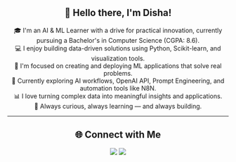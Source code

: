 <div align="center">

## 👋 Hello there, I'm Disha!

🎓 I'm an AI & ML Learner with a drive for practical innovation, currently pursuing a Bachelor's in Computer Science (CGPA: 8.6).  
💻 I enjoy building data-driven solutions using Python, Scikit-learn, and visualization tools.  
🚀 I'm focused on creating and deploying ML applications that solve real problems.  
🧠 Currently exploring AI workflows, OpenAI API, Prompt Engineering, and automation tools like N8N.  
📊 I love turning complex data into meaningful insights and applications.  
🎯 Always curious, always learning — and always building.

---

## 🌐 Connect with Me

<a href="https://www.linkedin.com/in/disha-goyal-311234348/"><img src="https://img.shields.io/badge/LinkedIn-%230077B5.svg?logo=linkedin&logoColor=white" /></a>
<a href="mailto:onlydishaa@gmail.com"><img src="https://img.shields.io/badge/Email-D14836?logo=gmail&logoColor=white" /></a>

</div>
